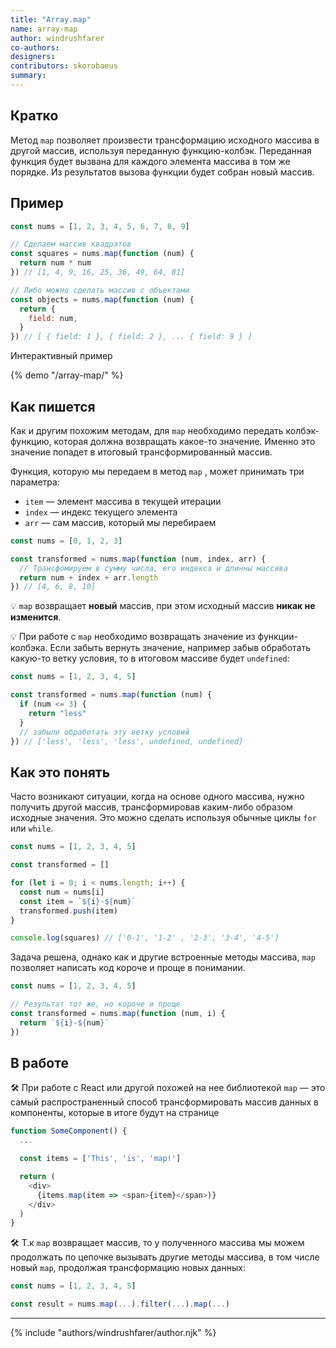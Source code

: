 ```yaml
---
title: "Array.map"
name: array-map
author: windrushfarer
co-authors:
designers:
contributors: skorobaeus
summary:
---
```


## Кратко

Метод `map` позволяет произвести трансформацию исходного массива в другой массив, используя переданную функцию-колбэк. Переданная функция будет вызвана для каждого элемента массива в том же порядке. Из результатов вызова функции будет собран новый массив.

## Пример

```js
const nums = [1, 2, 3, 4, 5, 6, 7, 8, 9]

// Сделаем массив квадратов
const squares = nums.map(function (num) {
  return num * num
}) // [1, 4, 9, 16, 25, 36, 49, 64, 81]

// Либо можно сделать массив с объектами
const objects = nums.map(function (num) {
  return {
    field: num,
  }
}) // [ { field: 1 }, { field: 2 }, ... { field: 9 } ]
```

Интерактивный пример

{% demo "/array-map/" %}

## Как пишется

Как и другим похожим методам, для `map` необходимо передать колбэк-функцию, которая должна возвращать какое-то значение. Именно это значение попадет в итоговый трансформированный массив.

Функция, которую мы передаем в метод `map` , может принимать три параметра:

- `item` — элемент массива в текущей итерации
- `index` — индекс текущего элемента
- `arr` — сам массив, который мы перебираем

```js
const nums = [0, 1, 2, 3]

const transformed = nums.map(function (num, index, arr) {
  // Трансфомируем в сумму числа, его индекса и длинны массива
  return num + index + arr.length
}) // [4, 6, 8, 10]
```

💡 `map` возвращает **новый** массив, при этом исходный массив **никак не изменится**.

💡 При работе с `map` необходимо возвращать значение из функции-колбэка. Если забыть вернуть значение, например забыв обработать какую-то ветку условия, то в итоговом массиве будет `undefined`:

```js
const nums = [1, 2, 3, 4, 5]

const transformed = nums.map(function (num) {
  if (num <= 3) {
    return "less"
  }
  // забыли обработать эту ветку условий
}) // ['less', 'less', 'less', undefined, undefined]
```

## Как это понять

Часто возникают ситуации, когда на основе одного массива, нужно получить другой массив, трансформировав каким-либо образом исходные значения. Это можно сделать используя обычные циклы `for` или `while`.

```js
const nums = [1, 2, 3, 4, 5]

const transformed = []

for (let i = 0; i < nums.length; i++) {
  const num = nums[i]
  const item = `${i}-${num}`
  transformed.push(item)
}

console.log(squares) // ['0-1', '1-2' , '2-3', '3-4', '4-5']
```

Задача решена, однако как и другие встроенные методы массива, `map` позволяет написать код короче и проще в понимании.

```js
const nums = [1, 2, 3, 4, 5]

// Результат тот же, но короче и проще
const transformed = nums.map(function (num, i) {
  return `${i}-${num}`
})
```

## В работе

🛠 При работе с React или другой похожей на нее библиотекой `map` — это самый распространенный способ трансформировать массив данных в компоненты, которые в итоге будут на странице

```js
function SomeComponent() {
  ...

  const items = ['This', 'is', 'map!']

  return (
    <div>
      {items.map(item => <span>{item}</span>)}
    </div>
  )
}
```

🛠 Т.к `map` возвращает массив, то у полученного массива мы можем продолжать по цепочке вызывать другие методы массива, в том числе новый `map`, продолжая трансформацию новых данных:

```js
const nums = [1, 2, 3, 4, 5]

const result = nums.map(...).filter(...).map(...)
```

---

{% include "authors/windrushfarer/author.njk" %}
